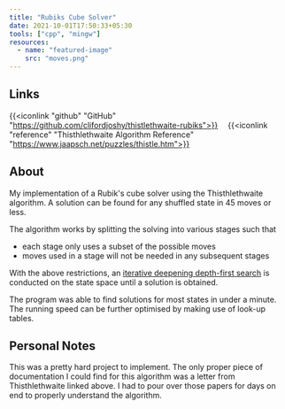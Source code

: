 ```yaml
---
title: "Rubiks Cube Solver"
date: 2021-10-01T17:50:33+05:30
tools: ["cpp", "mingw"]
resources:
  - name: "featured-image"
    src: "moves.png"
---
```


## Links

{{<iconlink "github" "GitHub" "https://github.com/clifordjoshy/thistlethwaite-rubiks">}}&emsp;
{{<iconlink "reference" "Thisthlethwaite Algorithm Reference" "https://www.jaapsch.net/puzzles/thistle.htm">}}

## About

My implementation of a Rubik's cube solver using the Thisthlethwaite algorithm. A solution can be found for any shuffled state in 45 moves or less.

The algorithm works by splitting the solving into various stages such that

- each stage only uses a subset of the possible moves
- moves used in a stage will not be needed in any subsequent stages

With the above restrictions, an [iterative deepening depth-first search](https://en.wikipedia.org/wiki/Iterative_deepening_depth-first_search) is conducted on the state space until a solution is obtained.

The program was able to find solutions for most states in under a minute. The running speed can be further optimised by making use of look-up tables.

## Personal Notes

This was a pretty hard project to implement. The only proper piece of documentation I could find for this algorithm was a letter from Thisthlethwaite linked above. I had to pour over those papers for days on end to properly understand the algorithm.
